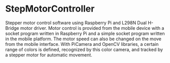 # StepMotorController


Stepper motor control software using Raspberry Pi and L298N Dual H-Bridge motor driver. Motor control is provided from the mobile device with a socket program written in Raspberry Pi and a simple socket program written in the mobile platform. The motor speed can also be changed on the move from the mobile interface. With PiCamera and OpenCV libraries, a certain range of colors is defined, recognized by this color camera, and tracked by a stepper motor for automatic movement.